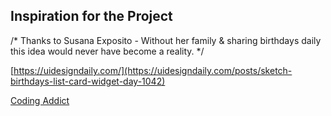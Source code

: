 ## Inspiration for the Project

/* Thanks to Susana Exposito - Without her family & sharing birthdays daily this idea would never have become a reality.   */

[https://uidesigndaily.com/](https://uidesigndaily.com/posts/sketch-birthdays-list-card-widget-day-1042)

[Coding Addict](https://www.youtube.com/watch?v=ly3m6mv5qvg&ab_channel=CodingAddict)